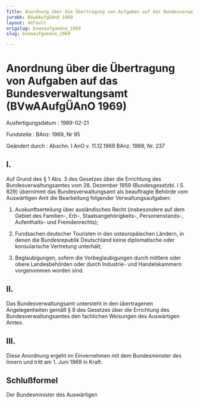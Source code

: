 ```yaml
---
Title: Anordnung über die Übertragung von Aufgaben auf das Bundesverwaltungsamt
jurabk: BVwAAufgÜAnO 1969
layout: default
origslug: bvwaaufgueano_1969
slug: bvwaaufgueano_1969

---
```


# Anordnung über die Übertragung von Aufgaben auf das Bundesverwaltungsamt (BVwAAufgÜAnO 1969)

Ausfertigungsdatum
:   1969-02-21

Fundstelle
:   BAnz: 1969, Nr 95

Geändert durch
:   Abschn. I AnO v. 11.12.1969 BAnz. 1969, Nr. 237


## I.

Auf Grund des § 1 Abs. 3 des Gesetzes über die Errichtung des
Bundesverwaltungsamtes vom 28. Dezember 1959 (Bundesgesetzbl. I S.
829) übernimmt das Bundesverwaltungsamt als beauftragte Behörde vom
Auswärtigen Amt die Bearbeitung folgender Verwaltungsaufgaben:

1.  Auskunftserteilung über ausländisches Recht (insbesondere auf dem
    Gebiet des Familien-, Erb-, Staatsangehörigkeits-, Personenstands-,
    Aufenthalts- und Fremdenrechts);


2.  Fundsachen deutscher Touristen in den osteuropäischen Ländern, in
    denen die Bundesrepublik Deutschland keine diplomatische oder
    konsularische Vertretung unterhält;


3.  Beglaubigungen, sofern die Vorbeglaubigungen durch mittlere oder obere
    Landesbehörden oder durch Industrie- und Handelskammern vorgenommen
    worden sind.





## II.

Das Bundesverwaltungsamt untersteht in den übertragenen
Angelegenheiten gemäß § 8 des Gesetzes über die Errichtung des
Bundesverwaltungsamtes den fachlichen Weisungen des Auswärtigen Amtes.


## III.

Diese Anordnung ergeht im Einvernehmen mit dem Bundesminister des
Innern und tritt am 1. Juni 1969 in Kraft.


## Schlußformel

Der Bundesminister des Auswärtigen

